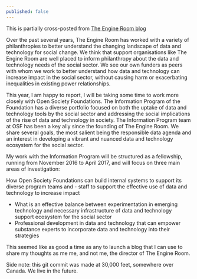 ```yaml
---
published: false
---
```


This is partially cross-posted from <a href="https://www.theengineroom.org/a-temporary-transfer-data-and-technology-fellowship-at-open-society-foundations/">The Engine Room blog</a>


<p>Over the past several years, The Engine Room has worked with a variety of philanthropies to better understand the changing landscape of data and technology for social change. We think that support organisations like The Engine Room are well placed to inform philanthropy about the data and technology needs of the social sector. We see our own funders as peers with whom we work to better understand how data and technology can increase impact in the social sector, without causing harm or exacerbating inequalities in existing power relationships.

This year, I am happy to report, I will be taking some time to work more closely with Open Society Foundations. The Information Program of the Foundation has a diverse portfolio focused on both the uptake of data and technology tools by the social sector and addressing the social implications of the rise of data and technology in society. The Information Program team at OSF has been a key ally since the founding of The Engine Room. We share several goals, the most salient being the responsible data agenda and an interest in developing a vibrant and nuanced data and technology ecosystem for the social sector.</p>

My work with the Information Program will be structured as a fellowship, running from November 2016 to April 2017, and will focus on three main areas of investigation:

How Open Society Foundations can build internal systems to support its diverse program teams and - staff to support the effective use of data and technology to increase impact
- What is an effective balance between experimentation in emerging technology and necessary infrastructure of data and technology support ecosystem for the social sector
- Professional development in data and technology that can empower substance experts to incorporate data and technology into their strategies

<p>

This seemed like as good a time as any to launch a blog that I can use to share my thoughts as me me, and not me, the director of The Engine Room. 

Side note: this git commit was made at 30,000 feet, somewhere over Canada. We live in the future.

</p>
